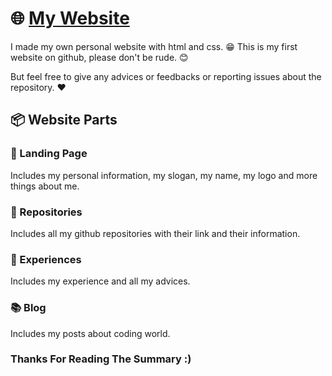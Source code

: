 # 🌐 [My Website](https://soodi592.github.io/)

I made my own personal website with html and css. 😁
This is my first website on github, please don't be rude. 😊

But feel free to give any advices or feedbacks or reporting issues about the repository. ❤️

## 📦 Website Parts

### 🚀 Landing Page

Includes my personal information, my slogan, my name, my logo and more things about me.

### 📂 Repositories

Includes all my github repositories with their link and their information.

### 📖 Experiences

Includes my experience and all my advices.

### 📚 Blog

Includes my posts about coding world.

### Thanks For Reading The Summary :)
